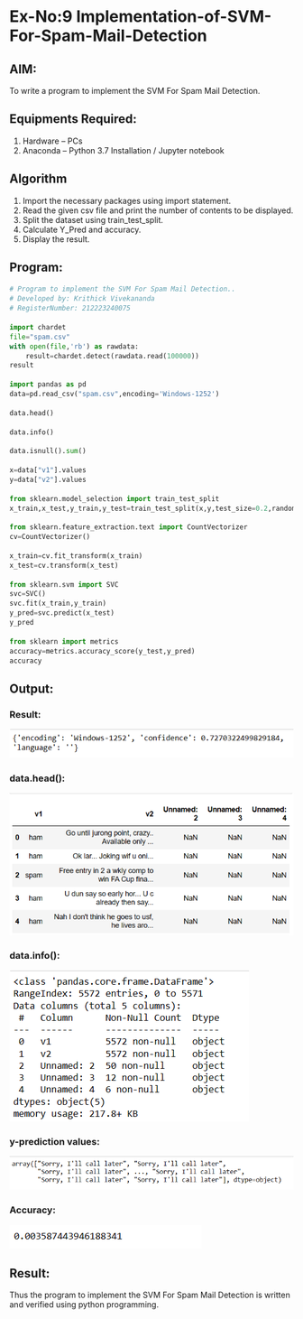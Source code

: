 # Ex-No:9 Implementation-of-SVM-For-Spam-Mail-Detection

## AIM:
To write a program to implement the SVM For Spam Mail Detection.

## Equipments Required:
1. Hardware – PCs
2. Anaconda – Python 3.7 Installation / Jupyter notebook

## Algorithm
1. Import the necessary packages using import statement. 
2. Read the given csv file and print the number of contents to be displayed. 
3. Split the dataset using train_test_split. 
4. Calculate Y_Pred and accuracy. 
5. Display the result.

## Program:
```python
# Program to implement the SVM For Spam Mail Detection..
# Developed by: Krithick Vivekananda
# RegisterNumber: 212223240075 

import chardet
file="spam.csv"
with open(file,'rb') as rawdata:
    result=chardet.detect(rawdata.read(100000))
result

import pandas as pd
data=pd.read_csv("spam.csv",encoding='Windows-1252')

data.head()

data.info()

data.isnull().sum()

x=data["v1"].values
y=data["v2"].values

from sklearn.model_selection import train_test_split
x_train,x_test,y_train,y_test=train_test_split(x,y,test_size=0.2,random_state=0)

from sklearn.feature_extraction.text import CountVectorizer
cv=CountVectorizer()

x_train=cv.fit_transform(x_train)
x_test=cv.transform(x_test)

from sklearn.svm import SVC
svc=SVC()
svc.fit(x_train,y_train)
y_pred=svc.predict(x_test)
y_pred

from sklearn import metrics
accuracy=metrics.accuracy_score(y_test,y_pred)
accuracy
```

## Output:
### Result:
![alt text](image-4.png)
### data.head():
![alt text](image.png)
### data.info():
![alt text](image-1.png)
### y-prediction values:
![alt text](image-2.png)
### Accuracy:
![alt text](image-3.png)

## Result:
Thus the program to implement the SVM For Spam Mail Detection is written and verified using python programming.
